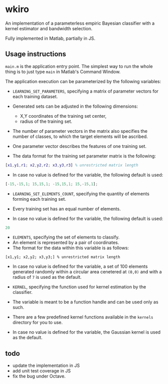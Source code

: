 wkiro
=====

An implementation of a parameterless empiric Bayesian classifier with a kernel estimator and bandwidth selection.

Fully implemented in Matlab, partially in JS.

Usage instructions
---
`main.m` is the application entry point. The simplest way to run the whole thing is to just type `main` in Matlab's 
Command Window.

The application execution can be parameterized by the following variables:

- `LEARNING_SET_PARAMETERS`, specifying a matrix of parameter vectors for each training dataset. 
 - Generated sets can be adjusted in the following dimensions:
   - X,Y coordinates of the training set center,
   - radius of the training set.
   
 - The number of parameter vectors in the matrix also specifies the number of classes, to which the target elements 
    will be ascribed.

 - One parameter vector describes the features of one training set.
    
 - The data format for the training set parameter matrix is the following:
```matlab
[x1,y1,r1; x2,y2,r2; x3,y3,r3] % unrestricted matrix length
```
 - In case no value is defined for the variable, the following default is used:
```matlab
[-15,-15,1; 15,15,1; -15,15,1; 15,-15,1];
```

- `LEARNING_SET_ELEMENTS_COUNT`, specifying the quantity of elements forming each training set.
 - Every training set has an equal number of elements.

 - In case no value is defined for the variable, the following default is used:
```matlab
20
```

- `ELEMENTS`, specifying the set of elements to classify.
 - An element is represented by a pair of coordinates.
 - The format for the data within this variable is as follows:
```matalb
[x1,y1; x2,y2; x3,y3;] % unrestricted matrix length
```
 - In case no value is defined for the variable, a set of 100 elements generated randomly within a circular area cenetered at `(0,0)` and with a radius of `7` is used as the default.

- `KERNEL`, specifying the function used for kernel estimation by the classifier.
 - The variable is meant to be a function handle and can be used only as such.
 - There are a few predefined kernel functions available in the `kernels` directory for you to use.
 - In case no value is defined for the variable, the Gaussian kernel is used as the default.

todo
---
- update the implementation in JS
- add unit test coverage in JS
- fix the bug under Octave.